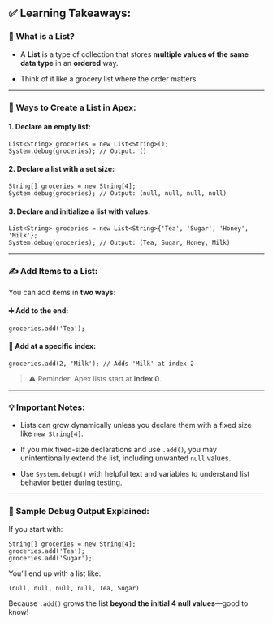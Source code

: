 ## ✅ Learning Takeaways:

### 🔹 What is a List?

- A **List** is a type of collection that stores **multiple values of the same data type** in an **ordered** way.
    
- Think of it like a grocery list where the order matters.
    

---

### 🧪 Ways to Create a List in Apex:

#### 1. **Declare an empty list**:

```apex
List<String> groceries = new List<String>();
System.debug(groceries); // Output: ()
```

#### 2. **Declare a list with a set size**:

```apex
String[] groceries = new String[4]; 
System.debug(groceries); // Output: (null, null, null, null)
```

#### 3. **Declare and initialize a list with values**:

```apex
List<String> groceries = new List<String>{'Tea', 'Sugar', 'Honey', 'Milk'};
System.debug(groceries); // Output: (Tea, Sugar, Honey, Milk)
```

---

### ✍️ Add Items to a List:

You can add items in **two ways**:

#### ➕ Add to the end:

```apex
groceries.add('Tea');
```

#### 📌 Add at a specific index:

```apex
groceries.add(2, 'Milk'); // Adds 'Milk' at index 2
```

> ⚠️ Reminder: Apex lists start at **index 0**.

---

### 💡 Important Notes:

- Lists can grow dynamically unless you declare them with a fixed size like `new String[4]`.
    
- If you mix fixed-size declarations and use `.add()`, you may unintentionally extend the list, including unwanted `null` values.
    
- Use `System.debug()` with helpful text and variables to understand list behavior better during testing.
    

---

### 🔁 Sample Debug Output Explained:

If you start with:

```apex
String[] groceries = new String[4];
groceries.add('Tea');
groceries.add('Sugar');
```

You’ll end up with a list like:

```
(null, null, null, null, Tea, Sugar)
```

Because `.add()` grows the list **beyond the initial 4 null values**—good to know!
